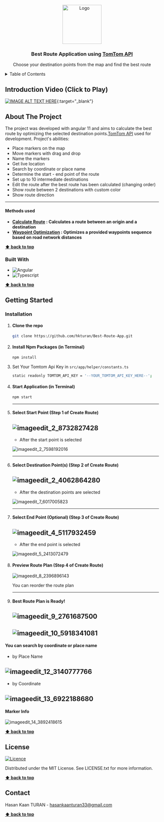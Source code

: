 <!-- PROJECT LOGO -->
<br />
<div align="center">
  <img src="https://user-images.githubusercontent.com/25109457/198842805-9502e712-ae9f-41aa-ab40-b213a443ceda.png" alt="Logo" width="128" height="128">

  
<h3 align="center">Best Route Application using <a href="https://www.tomtom.com/products/maps-navigation-apis-sdks/">TomTom API</a></h3>

  <p align="center">
    Choose your destination points from the map and find the best route
    <br />
    
  </p>
</div>

<!-- TABLE OF CONTENTS -->
<details>
  <summary>Table of Contents</summary>
  <ol>
    <li><a href="#introduction-video-click-to-play">Introduction Video</a></li>
    <li>
      <a href="#about-the-project">About The Project</a>
      <ul>
        <li><a href="#built-with">Built With</a></li>
      </ul>
    </li>
    <li>
      <a href="#getting-started">Getting Started</a>
      <ul>
        <li><a href="#installation">Installation</a>
        </li>
      </ul>
    </li>
    <li><a href="#license">License</a></li>
    <li><a href="#contact">Contact</a></li>
  </ol>
</details>


## Introduction Video (Click to Play)

[![IMAGE ALT TEXT HERE](https://user-images.githubusercontent.com/25109457/198842519-9fa44ddf-7fa2-47a5-a7b2-b28937d472e9.png)](https://vimeo.com/765251253){:target="_blank"}

<!-- ABOUT THE PROJECT -->
## About The Project

The project was developed with angular 11 and aims to calculate the best route by optimizing the selected destination points.<a href="https://www.tomtom.com/products/maps-navigation-apis-sdks/">TomTom API</a> used for development. Project's abilities:

* Place markers on the map
* Move markers with drag and drop
* Name the markers
* Get live location
* Search by coordinate or place name
* Determine the start - end point of the route
* Set up to 10 intermediate destinations
* Edit the route after the best route has been calculated (changing order)
* Show route between 2 destinations with custom color
* Show route direction

---
<h4>Methods used<h4>
  
* <a href="https://developer.tomtom.com/routing-api/documentation/routing/calculate-route">Calculate Route</a> : Calculates a route between an origin and a destination
* <a href="https://developer.tomtom.com/routing-api/documentation/waypoint-optimization/waypoint-optimization">Waypoint Optimization</a> : Optimizes a provided waypoints sequence based on road network distances
  

**[⬆ back to top](#readme-top)**

### Built With

* ![Angular](https://badges.aleen42.com/src/angular.svg) 
* ![Typescript](https://badges.aleen42.com/src/typescript.svg) 

**[⬆ back to top](#readme-top)**

<!-- GETTING STARTED -->
## Getting Started

### Installation

1. <h4>Clone the repo</h4>

   ```sh
   git clone https://github.com/hkturan/Best-Route-App.git
   ```
2. <h4>Install Npm Packages (in Terminal)</h4>

   ```sh
   npm install
   ```
3. Set Your Tomtom Api Key in `src/app/helper/constants.ts`

   ```sh
   static readonly TOMTOM_API_KEY = '--YOUR_TOMTOM_API_KEY_HERE--';
   ```
   

3. <h4>Start Application (in Terminal)</h4>

   ```sh
   npm start
   ```
   ---
4. <h4>Select Start Point (Step 1 of Create Route)</h4>
   
   ![imageedit_2_8732827428](https://user-images.githubusercontent.com/25109457/198829861-30a9b541-89ba-4edb-80d0-125e63218be7.png)
   ---
   * <p>After the start point is selected</p>
   ![imageedit_2_7598192016](https://user-images.githubusercontent.com/25109457/198830051-af4462fe-20cf-4ff8-adda-d4c71b3131fb.png)
   
   ---
5. <h4>Select Destination Point(s) (Step 2 of Create Route)</h4>

   ![imageedit_2_4062864280](https://user-images.githubusercontent.com/25109457/198830629-ffa47fa4-3c16-4064-bf78-770b614d4e1c.png)
   ---
   * <p>After the destination points are selected</p>
   ![imageedit_7_6017005823](https://user-images.githubusercontent.com/25109457/198831979-e5efceab-187e-4406-9b40-ec2d6a944a6a.png)
   
   ---
6. <h4>Select End Point (Optional) (Step 3 of Create Route)</h4>

   ![imageedit_4_5117932459](https://user-images.githubusercontent.com/25109457/198831656-45d12e91-4480-49a2-8fcb-ea06f0e195e2.png)
   ---
   * <p>After the end point is selected</p>
   ![imageedit_5_2413072479](https://user-images.githubusercontent.com/25109457/198831659-e942f4d4-53e2-4766-8278-8e105e118fd1.png)
   
7. <h4>Preview Route Plan (Step 4 of Create Route)</h4>

   ![imageedit_8_2396896143](https://user-images.githubusercontent.com/25109457/198832035-b93d4f61-2289-42d5-b9df-12335bbb4f03.png)
   
   You can reorder the route plan
   
   ---
8. <h4> Best Route Plan is Ready!</h4>

   ![imageedit_9_2761687500](https://user-images.githubusercontent.com/25109457/198832267-1385f045-d57a-4811-a5d7-30320d867944.png)
   ---
   ![imageedit_10_5918341081](https://user-images.githubusercontent.com/25109457/198832268-c43982bc-16a5-4d5f-bb76-5b7615bccf62.png)
   ---

<h4>You can search by coordinate or place name</h4>

* <p>by Place Name</p>
![imageedit_12_3140777766](https://user-images.githubusercontent.com/25109457/198832548-6bb80c7b-10da-4ec0-87af-9a533ea41ab1.png)
---
* <p>by Coordinate</p>
![imageedit_13_6922188680](https://user-images.githubusercontent.com/25109457/198832550-83d3796c-5cc8-4330-8b94-2c0c55d15c20.png)
---

<h4>Marker Info</h4>

![imageedit_14_3892418615](https://user-images.githubusercontent.com/25109457/198832698-b5c1fbfe-8f1b-4b28-80e7-f0fd2aa4d998.png)

**[⬆ back to top](#readme-top)**

## License

[![Licence](https://img.shields.io/github/license/Ileriayo/markdown-badges?style=for-the-badge)](./LICENSE)

Distributed under the MIT License. See LICENSE.txt for more information.

**[⬆ back to top](#readme-top)**

<!-- CONTACT -->
## Contact

Hasan Kaan TURAN  - hasankaanturan33@gmail.com

**[⬆ back to top](#readme-top)**
